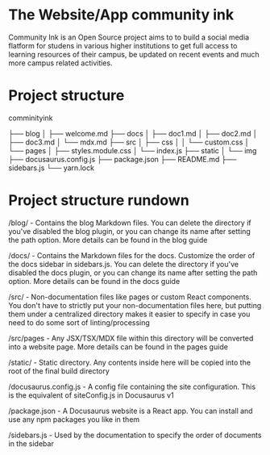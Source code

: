 # The Website/App community ink
Community Ink is an Open Source project aims to to build a social media flatform for studens in various higher institutions
to get full access to learning resources of their campus, be updated on recent events and much more campus related activities.  


# Project structure
comminityink

├── blog
│   ├── welcome.md
├── docs
│   ├── doc1.md
│   ├── doc2.md
│   ├── doc3.md
│   └── mdx.md
├── src
│   ├── css
│   │   └── custom.css
│   └── pages
│       ├── styles.module.css
│       └── index.js
├── static
│   └── img
├── docusaurus.config.js
├── package.json
├── README.md
├── sidebars.js
└── yarn.lock


# Project structure rundown

/blog/ - Contains the blog Markdown files. You can delete the directory if you've disabled the blog plugin, or you can change its name after setting the path option. More details can be found in the blog guide

/docs/ - Contains the Markdown files for the docs. Customize the order of the docs sidebar in sidebars.js. You can delete the directory if you've disabled the docs plugin, or you can change its name after setting the path option. More details can be found in the docs guide

/src/ - Non-documentation files like pages or custom React components. You don't have to strictly put your non-documentation files here, but putting them under a centralized directory makes it easier to specify in case you need to do some sort of linting/processing

/src/pages - Any JSX/TSX/MDX file within this directory will be converted into a website page. More details can be found in the pages guide

/static/ - Static directory. Any contents inside here will be copied into the root of the final build directory

/docusaurus.config.js - A config file containing the site configuration. This is the equivalent of siteConfig.js in Docusaurus v1

/package.json - A Docusaurus website is a React app. You can install and use any npm packages you like in them

/sidebars.js - Used by the documentation to specify the order of documents in the sidebar

